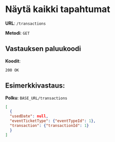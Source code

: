 # Näytä kaikki tapahtumat

**URL**: `/transactions`

**Metodi**: `GET`

## Vastauksen paluukoodi

**Koodit**: 

`200 OK`

## Esimerkkivastaus:

**Polku**: `BASE_URL/transactions`

```json
[
  {  
  "usedDate": null,  
  "eventTicketType": {"eventTypeId": 1},  
  "transaction": {"transactionId": 1}
  }
]
```

